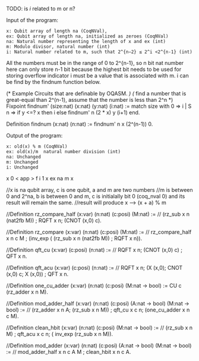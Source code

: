 TODO: is _i_ related to m or n?

Input of the program:

    x: Qubit array of length na (CoqNVal),
    ex: Qubit array of length na, initialized as zeroes (CoqNVal)
    na: Natural number representing the length of x and ex (int)
    m: Modulo divisor, natural number (int)
    i: Natural number related to m, such that 2^{n−2} ≤ 2^i <2^{n-1} (int)


All the numbers must be in the range of 0 to 2^{n-1}, so n bit nat number here can only store n-1 bit because the highest bit needs to be used for storing overflow indicator
i must be a value that is associated with m. i can be find by the findnum function below.

(* Example Circuits that are definable by OQASM. *)
(* find a number that is great-equal than 2^(n-1), assume that the number is less than 2^n *)
Fixpoint findnum' (size:nat) (x:nat) (y:nat) (i:nat) := 
       match size with 0 => i
              | S n => if y <=? x then i else findnum' n (2 * x) y (i+1)
       end.

Definition findnum (x:nat) (n:nat) := findnum' n x (2^(n-1)) 0.

Output of the program:

    x: old(x) % m (CoqNVal)
    ex: old(x)/m  natural number division (int)
    na: Unchanged
    m: Unchanged
    i: Unchanged

<pexp gate = 'QFT' > <id> x </id> <vexp> 0 </vexp> </pexp> 
< app > <id> f </id> <vexp op = 'plus' > <id> i </id> <vexp> 1 </vexp> <id> x </id> <id> ex </id> <id> na </id> <id> m </id> </app> 
<pexp gate = 'RQFT' > <id> x </id> </pexp>


//x is na qubit array, c is one qubit, a and m are two numbers
//m is between 0 and 2^na, b is between 0 and m, c is initialally bit 0 (coq_nval 0) and its result will remain the same.
//result will produce x --> (x + a) % m 

//Definition rz_compare_half (x:var) (n:nat) (c:posi) (M:nat) := 
//   (rz_sub x n (nat2fb M)) ; RQFT x n; (CNOT (x,0) c).

//Definition rz_compare (x:var) (n:nat) (c:posi) (M:nat) := 
// rz_compare_half x n c M ; (inv_exp ( (rz_sub x n (nat2fb M)) ; RQFT x n)).

//Definition qft_cu (x:var) (c:posi) (n:nat) := 
//  RQFT x n;  (CNOT (x,0) c) ; QFT x n.

//Definition qft_acu (x:var) (c:posi) (n:nat) := 
//  RQFT x n;  (X (x,0); CNOT (x,0) c; X (x,0)) ; QFT x n.

//Definition one_cu_adder (x:var) (n:nat) (c:posi) (M:nat -> bool) := CU c (rz_adder x n M).

//Definition mod_adder_half (x:var) (n:nat) (c:posi) (A:nat -> bool) (M:nat -> bool) :=
//   (rz_adder x n A; (rz_sub x n M)) ; qft_cu x c n;  (one_cu_adder x n c M).

//Definition clean_hbit (x:var) (n:nat) (c:posi) (M:nat -> bool) := 
//   (rz_sub x n M) ; qft_acu x c n; ( inv_exp (rz_sub x n M)).

//Definition mod_adder (x:var) (n:nat) (c:posi) (A:nat -> bool) (M:nat -> bool) :=
//  mod_adder_half x n c A M ; clean_hbit x n c A.
